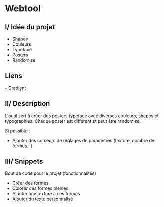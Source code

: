 # Webtool 

## I/ Idée du projet

- Shapes
- Couleurs
- Typeface
- Posters
- Randomize 
## Liens

-[ Gradient]([https://](https://everywhere.tools/projects/photo-gradient))

## II/ Description
L'outil sert à créer des posters typeface avec diverses couleurs, shapes et typographies. Chaque poster est différent et peut être randomize.

Si possible : 

- Ajouter des curseurs de réglages de paramètres (texture, nombre de formes...)

## III/ Snippets

Bout de code pour le projet (fonctionnalités)
 
 - Créer des formes
 - Colorer des formes pleines
 - Ajouter une texture à ces formes
 - Ajouter du texte personnalisé